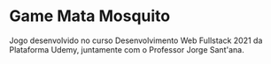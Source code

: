 # Game Mata Mosquito

Jogo desenvolvido no curso Desenvolvimento Web Fullstack 2021 da Plataforma Udemy, juntamente com o Professor Jorge Sant'ana.
